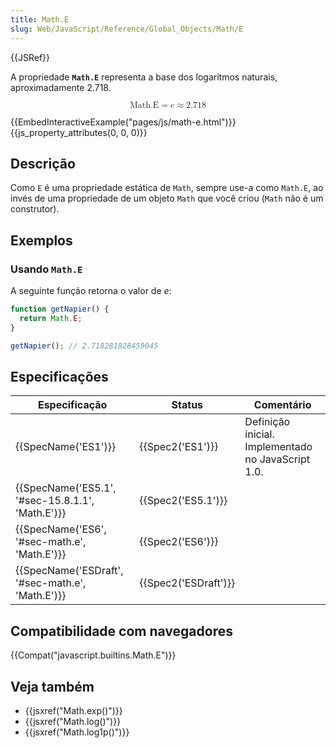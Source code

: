 ```yaml
---
title: Math.E
slug: Web/JavaScript/Reference/Global_Objects/Math/E
---
```


{{JSRef}}

A propriedade **`Math.E`** representa a base dos logarítmos naturais, aproximadamente 2.718.

<math display="block"><semantics><mrow><mstyle mathvariant="monospace"><mi>Math.E</mi></mstyle><mo>=</mo><mi>e</mi><mo>≈</mo><mn>2.718</mn></mrow><annotation encoding="TeX">\mathtt{\mi{Math.E}} = e \approx 2.718</annotation></semantics></math>

{{EmbedInteractiveExample("pages/js/math-e.html")}}{{js_property_attributes(0, 0, 0)}}

## Descrição

Como `E` é uma propriedade estática de `Math`, sempre use-a como `Math.E`, ao invés de uma propriedade de um objeto `Math` que você criou (`Math` não é um construtor).

## Exemplos

### Usando `Math.E`

A seguinte função retorna o valor de _e_:

```js
function getNapier() {
  return Math.E;
}

getNapier(); // 2.718281828459045
```

## Especificações

| Especificação                                    | Status               | Comentário                                         |
| ------------------------------------------------ | -------------------- | -------------------------------------------------- |
| {{SpecName('ES1')}}                              | {{Spec2('ES1')}}     | Definição inicial. Implementado no JavaScript 1.0. |
| {{SpecName('ES5.1', '#sec-15.8.1.1', 'Math.E')}} | {{Spec2('ES5.1')}}   |                                                    |
| {{SpecName('ES6', '#sec-math.e', 'Math.E')}}     | {{Spec2('ES6')}}     |                                                    |
| {{SpecName('ESDraft', '#sec-math.e', 'Math.E')}} | {{Spec2('ESDraft')}} |                                                    |

## Compatibilidade com navegadores

{{Compat("javascript.builtins.Math.E")}}

## Veja também

- {{jsxref("Math.exp()")}}
- {{jsxref("Math.log()")}}
- {{jsxref("Math.log1p()")}}
